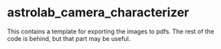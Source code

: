 # astrolab_camera_characterizer
This contains a template for exporting the images to pdfs. The rest of the code is behind, but that part may be useful.
